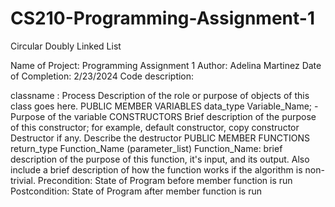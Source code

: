 # CS210-Programming-Assignment-1
 Circular Doubly Linked List

Name of Project: Programming Assignment 1
Author: Adelina Martinez
Date of Completion: 2/23/2024
Code description: 

   classname : Process
   Description of the role or purpose of objects of this class goes here.
   PUBLIC MEMBER VARIABLES
   data_type Variable_Name; - Purpose of the variable
   CONSTRUCTORS
   Brief description of the purpose of this constructor; for example, default constructor, copy constructor
   Destructor if any. Describe the destructor
   PUBLIC MEMBER FUNCTIONS
   return_type Function_Name (parameter_list)
   Function_Name: brief description of the purpose of this function, it's input, and its output. Also include a brief
   description of how the function works if the algorithm is non-trivial.
   Precondition: State of Program before member function is run
   Postcondition: State of Program after member function is run
